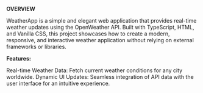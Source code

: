 **OVERVIEW**

WeatherApp is a simple and elegant web application that provides real-time weather updates using the OpenWeather API. Built with TypeScript, HTML, and Vanilla CSS, this project showcases how to create a modern, responsive, and interactive weather application without relying on external frameworks or libraries.


**Features:**

Real-time Weather Data: Fetch current weather conditions for any city worldwide.
Dynamic UI Updates: Seamless integration of API data with the user interface for an intuitive experience.
